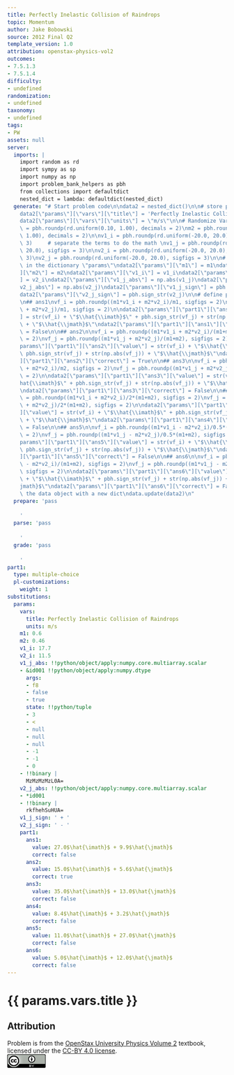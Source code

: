 ```yaml
---
title: Perfectly Inelastic Collision of Raindrops
topic: Momentum
author: Jake Bobowski
source: 2012 Final Q2
template_version: 1.0
attribution: openstax-physics-vol2
outcomes:
- 7.5.1.3
- 7.5.1.4
difficulty:
- undefined
randomization:
- undefined
taxonomy:
- undefined
tags:
- PW
assets: null
server:
  imports: |
    import random as rd
    import sympy as sp
    import numpy as np
    import problem_bank_helpers as pbh
    from collections import defaultdict
    nested_dict = lambda: defaultdict(nested_dict)
  generate: "# Start problem code\n\ndata2 = nested_dict()\n\n# store phrases etc\n\
    data2[\"params\"][\"vars\"][\"title\"] = 'Perfectly Inelastic Collision of Raindrops'\n\
    data2[\"params\"][\"vars\"][\"units\"] = \"m/s\"\n\n# Randomize Variables\nm1\
    \ = pbh.roundp(rd.uniform(0.10, 1.00), decimals = 2)\nm2 = pbh.roundp(rd.uniform(0.10,\
    \ 1.00), decimals = 2)\n\nv1_i = pbh.roundp(rd.uniform(-20.0, 20.0), sigfigs =\
    \ 3)     # separate the terms to do the math \nv1_j = pbh.roundp(rd.uniform(-20,\
    \ 20.0), sigfigs = 3)\n\nv2_i = pbh.roundp(rd.uniform(-20.0, 20.0), sigfigs =\
    \ 3)\nv2_j = pbh.roundp(rd.uniform(-20.0, 20.0), sigfigs = 3)\n\n# store the variables\
    \ in the dictionary \"params\"\ndata2[\"params\"][\"m1\"] = m1\ndata2[\"params\"\
    ][\"m2\"] = m2\ndata2[\"params\"][\"v1_i\"] = v1_i\ndata2[\"params\"][\"v2_i\"\
    ] = v2_i\ndata2[\"params\"][\"v1_j_abs\"] = np.abs(v1_j)\ndata2[\"params\"][\"\
    v2_j_abs\"] = np.abs(v2_j)\ndata2[\"params\"][\"v1_j_sign\"] = pbh.sign_str(v1_j)\n\
    data2[\"params\"][\"v2_j_sign\"] = pbh.sign_str(v2_j)\n\n# define possible answers\n\
    \n## ans1\nvf_i = pbh.roundp((m1*v1_i + m2*v2_i)/m1, sigfigs = 2)\nvf_j = pbh.roundp((m1*v1_j\
    \ + m2*v2_j)/m1, sigfigs = 2)\n\ndata2[\"params\"][\"part1\"][\"ans1\"][\"value\"\
    ] = str(vf_i) + \"$\\hat{\\imath}$\" + pbh.sign_str(vf_j) + str(np.abs(vf_j))\
    \ + \"$\\hat{\\jmath}$\"\ndata2[\"params\"][\"part1\"][\"ans1\"][\"correct\"]\
    \ = False\n\n## ans2\n\nvf_i = pbh.roundp((m1*v1_i + m2*v2_i)/(m1+m2), sigfigs\
    \ = 2)\nvf_j = pbh.roundp((m1*v1_j + m2*v2_j)/(m1+m2), sigfigs = 2)\n\ndata2[\"\
    params\"][\"part1\"][\"ans2\"][\"value\"] = str(vf_i) + \"$\\hat{\\imath}$\" +\
    \ pbh.sign_str(vf_j) + str(np.abs(vf_j)) + \"$\\hat{\\jmath}$\"\ndata2[\"params\"\
    ][\"part1\"][\"ans2\"][\"correct\"] = True\n\n## ans3\n\nvf_i = pbh.roundp((m1*v1_i\
    \ + m2*v2_i)/m2, sigfigs = 2)\nvf_j = pbh.roundp((m1*v1_j + m2*v2_j)/m2, sigfigs\
    \ = 2)\n\ndata2[\"params\"][\"part1\"][\"ans3\"][\"value\"] = str(vf_i) + \"$\\\
    hat{\\imath}$\" + pbh.sign_str(vf_j) + str(np.abs(vf_j)) + \"$\\hat{\\jmath}$\"\
    \ndata2[\"params\"][\"part1\"][\"ans3\"][\"correct\"] = False\n\n## ans4\n\nvf_i\
    \ = pbh.roundp((m1*v1_i + m2*v2_i)/2*(m1+m2), sigfigs = 2)\nvf_j = pbh.roundp((m1*v1_j\
    \ + m2*v2_j)/2*(m1+m2), sigfigs = 2)\n\ndata2[\"params\"][\"part1\"][\"ans4\"\
    ][\"value\"] = str(vf_i) + \"$\\hat{\\imath}$\" + pbh.sign_str(vf_j) + str(np.abs(vf_j))\
    \ + \"$\\hat{\\jmath}$\"\ndata2[\"params\"][\"part1\"][\"ans4\"][\"correct\"]\
    \ = False\n\n## ans5\n\nvf_i = pbh.roundp((m1*v1_i - m2*v2_i)/0.5*(m1+m2), sigfigs\
    \ = 2)\nvf_j = pbh.roundp((m1*v1_j - m2*v2_j)/0.5*(m1+m2), sigfigs = 2)\n\ndata2[\"\
    params\"][\"part1\"][\"ans5\"][\"value\"] = str(vf_i) + \"$\\hat{\\imath}$\" +\
    \ pbh.sign_str(vf_j) + str(np.abs(vf_j)) + \"$\\hat{\\jmath}$\"\ndata2[\"params\"\
    ][\"part1\"][\"ans5\"][\"correct\"] = False\n\n## ans6\n\nvf_i = pbh.roundp((m1*v1_i\
    \ - m2*v2_i)/(m1+m2), sigfigs = 2)\nvf_j = pbh.roundp((m1*v1_j - m2*v2_j)/(m1+m2),\
    \ sigfigs = 2)\n\ndata2[\"params\"][\"part1\"][\"ans6\"][\"value\"] = str(vf_i)\
    \ + \"$\\hat{\\imath}$\" + pbh.sign_str(vf_j) + str(np.abs(vf_j)) + \"$\\hat{\\\
    jmath}$\"\ndata2[\"params\"][\"part1\"][\"ans6\"][\"correct\"] = False\n\n# Update\
    \ the data object with a new dict\ndata.update(data2)\n"
  prepare: 'pass

    '
  parse: 'pass

    '
  grade: 'pass

    '
part1:
  type: multiple-choice
  pl-customizations:
    weight: 1
substitutions:
  params:
    vars:
      title: Perfectly Inelastic Collision of Raindrops
      units: m/s
    m1: 0.6
    m2: 0.46
    v1_i: 17.7
    v2_i: 11.5
    v1_j_abs: !!python/object/apply:numpy.core.multiarray.scalar
    - &id001 !!python/object/apply:numpy.dtype
      args:
      - f8
      - false
      - true
      state: !!python/tuple
      - 3
      - <
      - null
      - null
      - null
      - -1
      - -1
      - 0
    - !!binary |
      MzMzMzMzL0A=
    v2_j_abs: !!python/object/apply:numpy.core.multiarray.scalar
    - *id001
    - !!binary |
      rkfhehSuHUA=
    v1_j_sign: ' + '
    v2_j_sign: ' - '
    part1:
      ans1:
        value: 27.0$\hat{\imath}$ + 9.9$\hat{\jmath}$
        correct: false
      ans2:
        value: 15.0$\hat{\imath}$ + 5.6$\hat{\jmath}$
        correct: true
      ans3:
        value: 35.0$\hat{\imath}$ + 13.0$\hat{\jmath}$
        correct: false
      ans4:
        value: 8.4$\hat{\imath}$ + 3.2$\hat{\jmath}$
        correct: false
      ans5:
        value: 11.0$\hat{\imath}$ + 27.0$\hat{\jmath}$
        correct: false
      ans6:
        value: 5.0$\hat{\imath}$ + 12.0$\hat{\jmath}$
        correct: false
---
```

# {{ params.vars.title }}

## Attribution

Problem is from the [OpenStax University Physics Volume 2](https://openstax.org/details/books/university-physics-volume-2) textbook, licensed under the [CC-BY 4.0 license](https://creativecommons.org/licenses/by/4.0/).<br>![Image representing the Creative Commons 4.0 BY license.](https://raw.githubusercontent.com/firasm/bits/master/by.png)